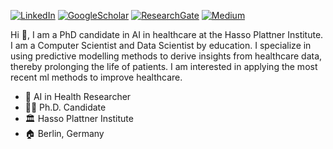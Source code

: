 [![LinkedIn](https://img.shields.io/badge/linkedin-%230077B5.svg?style=for-the-badge&logo=linkedin&logoColor=white)](https://www.linkedin.com/in/robin-van-de-water/)
[![GoogleScholar](https://img.shields.io/badge/Google%20Scholar-4285F4.svg?style=for-the-badge&logo=Google-Scholar&logoColor=white)](https://scholar.google.nl/citations?user=Tp9Ry9gAAAAJ&hl=en)
[![ResearchGate](https://img.shields.io/badge/ResearchGate-00CCBB.svg?style=for-the-badge&logo=ResearchGate&logoColor=white)](https://www.researchgate.net/profile/Robin-Van-De-Water)
[![Medium](https://img.shields.io/badge/Medium-000000.svg?style=for-the-badge&logo=Medium&logoColor=white)](https://medium.com/@robinvdwater)

Hi 👋, I am a PhD candidate in AI in healthcare at the Hasso Plattner Institute. I am a Computer Scientist and Data Scientist by education. I specialize in using predictive modelling methods to derive insights from healthcare data, thereby prolonging the life of patients. I am interested in applying the most recent ml methods to improve healthcare.

- 🧠 AI in Health Researcher
- 🧑‍🎓 Ph.D. Candidate
- 🏛️ Hasso Plattner Institute
- 🏠 Berlin, Germany

<!--
**rvandewater/rvandewater** is a ✨ _special_ ✨ repository because its `README.md` (this file) appears on your GitHub profile.

Here are some ideas to get you started:

- 🔭 I’m currently working on ...
- 🌱 I’m currently learning ...
- 👯 I’m looking to collaborate on ...
- 🤔 I’m looking for help with ...
- 💬 Ask me about ...
- 📫 How to reach me: ...
- 😄 Pronouns: ...
- ⚡ Fun fact: ...
-->
